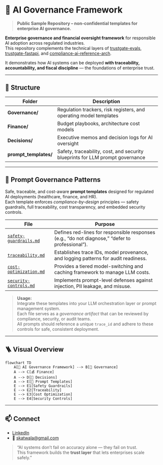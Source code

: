 ﻿# 🧭 AI Governance Framework

> **Public Sample Repository – non-confidential templates for enterprise AI governance.**

**Enterprise governance and financial oversight framework** for responsible AI adoption across regulated industries.  
This repository complements the technical layers of [trustgate-evals](https://github.com/skatwala/trustgate-evals), [trustgate-fastapi](https://github.com/skatwala/trustgate-fastapi), and [compliance-ai-reference-arch](https://github.com/skatwala/compliance-ai-reference-arch).

It demonstrates how AI systems can be deployed **with traceability, accountability, and fiscal discipline** — the foundations of enterprise trust.

---

## 📂 Structure
| Folder | Description |
|--------|--------------|
| **Governance/** | Regulation trackers, risk registers, and operating model templates |
| **Finance/** | Budget playbooks, architecture cost models |
| **Decisions/** | Executive memos and decision logs for AI oversight |
| **prompt_templates/** | Safety, traceability, cost, and security blueprints for LLM prompt governance |

---

## 🧩 Prompt Governance Patterns
Safe, traceable, and cost-aware **prompt templates** designed for regulated AI deployments (healthcare, finance, and HR).  
Each template enforces *compliance-by-design* principles — safety guardrails, full traceability, cost transparency, and embedded security controls.

| File | Purpose |
|------|----------|
| [`safety-guardrails.md`](./prompt_templates/safety-guardrails.md) | Defines red-lines for responsible responses (e.g., “do not diagnose,” “defer to professional”). |
| [`traceability.md`](./prompt_templates/traceability.md) | Establishes trace IDs, model provenance, and logging patterns for audit readiness. |
| [`cost-optimization.md`](./prompt_templates/cost-optimization.md) | Provides a tiered model-switching and caching framework to manage LLM costs. |
| [`security-controls.md`](./prompt_templates/security-controls.md) | Implements prompt-level defenses against injection, PII leakage, and misuse. |

> **Usage:**  
> Integrate these templates into your LLM orchestration layer or prompt management system.  
> Each file serves as a *governance artifact* that can be reviewed by compliance, security, or audit teams.  
> All prompts should reference a unique `trace_id` and adhere to these controls for safe, consistent deployment.

---

## 🪜 Visual Overview

```mermaid
flowchart TD
    A[🧭 AI Governance Framework] --> B[📑 Governance]
    A --> C[💰 Finance]
    A --> D[🧠 Decisions]
    A --> E[🧩 Prompt Templates]
    E --> E1[Safety Guardrails]
    E --> E2[Traceability]
    E --> E3[Cost Optimization]
    E --> E4[Security Controls]
```

---

## 📫 Connect
- [LinkedIn](https://www.linkedin.com/in/saptarshi-katwala/)
- 📧 skatwala@gmail.com

> “AI systems don’t fail on accuracy alone — they fail on trust.  
> This framework builds the **trust layer** that lets enterprises scale safely.”
